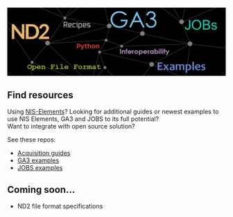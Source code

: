 ![Header ND2 GA3 JOBs](/profile/bg-header-lim.png)

## Find resources

Using [NIS-Elements](https://www.nis-elements.cz/en)? Looking for additional guides or newest examples to use NIS Elements, GA3 and JOBS to its full potential? <br> Want to integrate with open source solution?

See these repos:

- [Acquisition guides](https://github.com/Laboratory-Imaging/documents)
- [GA3 examples](https://github.com/Laboratory-Imaging/GA3-examples)
- [JOBS examples](https://github.com/Laboratory-Imaging/JOBS-examples)

## Coming soon...
- ND2 file format specifications
